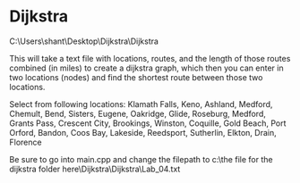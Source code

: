 # Dijkstra
C:\Users\shant\Desktop\Dijkstra\Dijkstra

This will take a text file with locations, routes, and the length of those routes combined (in miles) to create a dijkstra graph, which then you can enter in two locations (nodes) and find the shortest route between those two locations.

Select from following locations: Klamath Falls, Keno, Ashland, Medford, Chemult, Bend, Sisters, Eugene, Oakridge, Glide, Roseburg, Medford, Grants Pass, Crescent City, Brookings, Winston, Coquille, Gold Beach, Port Orford, Bandon, Coos Bay, Lakeside, Reedsport, Sutherlin, Elkton, Drain, Florence

Be sure to go into main.cpp and change the filepath to c:\the file for the dijkstra folder here\Dijkstra\Dijkstra\Lab_04.txt

